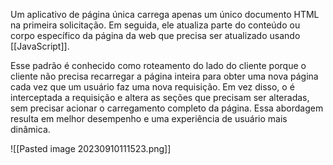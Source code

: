 Um aplicativo de página única carrega apenas um único documento HTML na primeira solicitação. Em seguida, ele atualiza parte do conteúdo ou corpo específico da página da web que precisa ser atualizado usando [[JavaScript]].

Esse padrão é conhecido como roteamento do lado do cliente porque o cliente não precisa recarregar a página inteira para obter uma nova página cada vez que um usuário faz uma nova requisição. Em vez disso, o é interceptada a requisição e altera as seções que precisam ser alteradas, sem precisar acionar o carregamento completo da página. Essa abordagem resulta em melhor desempenho e uma experiência de usuário mais dinâmica.

![[Pasted image 20230910111523.png]]